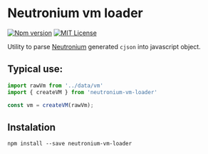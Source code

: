 # Neutronium vm loader


[![Npm version](https://img.shields.io/npm/v/neutronium-vm-loader.svg?maxAge=2592000)](https://www.npmjs.com/package/neutronium-vm-loader)
[![MIT License](https://img.shields.io/github/license/NeutroniumCore/neutronium-vm-loader.svg)](https://github.com/NeutroniumCore/neutronium-vm-loader/blob/master/LICENSE)


Utility to parse [Neutronium](https://github.com/David-Desmaisons/Neutronium) generated `cjson` into javascript object.


## Typical use:
```javascript
import rawVm from '../data/vm'
import { createVM } from 'neutronium-vm-loader'

const vm = createVM(rawVm);
```
## Instalation

```
npm install --save neutronium-vm-loader
```
